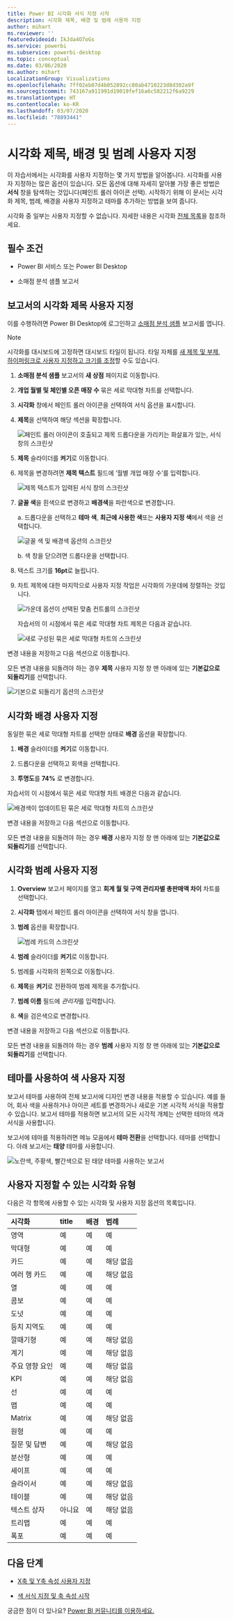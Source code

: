 ```yaml
---
title: Power BI 시각화 서식 지정 시작
description: 시각화 제목, 배경 및 범례 사용자 지정
author: mihart
ms.reviewer: ''
featuredvideoid: IkJda4O7oGs
ms.service: powerbi
ms.subservice: powerbi-desktop
ms.topic: conceptual
ms.date: 03/06/2020
ms.author: mihart
LocalizationGroup: Visualizations
ms.openlocfilehash: 7ff02eb07d4b052892cc80ab4710223d8d302a9f
ms.sourcegitcommit: 743167a911991d19019fef16a6c582212f6a9229
ms.translationtype: HT
ms.contentlocale: ko-KR
ms.lasthandoff: 03/07/2020
ms.locfileid: "78893441"
---
```

# <a name="customize-visualization-titles-backgrounds-and-legends"></a>시각화 제목, 배경 및 범례 사용자 지정

이 자습서에서는 시각화를 사용자 지정하는 몇 가지 방법을 알아봅니다. 시각화를 사용자 지정하는 많은 옵션이 있습니다. 모든 옵션에 대해 자세히 알아볼 가장 좋은 방법은 **서식** 창을 탐색하는 것입니다(페인트 롤러 아이콘 선택). 시작하기 위해 이 문서는 시각화 제목, 범례, 배경을 사용자 지정하고 테마를 추가하는 방법을 보여 줍니다.

시각화 중 일부는 사용자 지정할 수 없습니다. 자세한 내용은 시각화 [전체 목록](#visualization-types-that-you-can-customize)을 참조하세요.


## <a name="prerequisites"></a>필수 조건

- Power BI 서비스 또는 Power BI Desktop

- 소매점 분석 샘플 보고서

## <a name="customize-visualization-titles-in-reports"></a>보고서의 시각화 제목 사용자 지정

이를 수행하려면 Power BI Desktop에 로그인하고 [소매점 분석 샘플](../sample-datasets.md) 보고서를 엽니다.

> [!NOTE]
> 시각화를 대시보드에 고정하면 대시보드 타일이 됩니다. 타일 자체를 [새 제목 및 부제, 하이퍼링크로 사용자 지정하고 크기를 조정](../service-dashboard-edit-tile.md)할 수도 있습니다.

1. **소매점 분석 샘플** 보고서의 **새 상점** 페이지로 이동합니다.

1. **개업 월별 및 체인별 오픈 매장 수** 묶은 세로 막대형 차트를 선택합니다.

1. **시각화** 창에서 페인트 롤러 아이콘을 선택하여 서식 옵션을 표시합니다.

1. **제목**을 선택하여 해당 섹션을 확장합니다.

   ![페인트 롤러 아이콘이 호출되고 제목 드롭다운을 가리키는 화살표가 있는, 서식 창의 스크린샷](media/power-bi-visualization-customize-title-background-and-legend/power-bi-format-menu.png)

1. **제목** 슬라이더를 **켜기**로 이동합니다.

1. 제목을 변경하려면 **제목 텍스트** 필드에 ‘월별 개업 매장 수’를 입력합니다. 

    ![제목 텍스트가 입력된 서식 창의 스크린샷](media/power-bi-visualization-customize-title-background-and-legend/power-bi-title.png)

1. **글꼴 색**을 흰색으로 변경하고 **배경색**을 파란색으로 변경합니다.    

    a. 드롭다운을 선택하고 **테마 색**, **최근에 사용한 색**또는 **사용자 지정 색**에서 색을 선택합니다.
    
    ![글꼴 색 및 배경색 옵션의 스크린샷](media/power-bi-visualization-customize-title-background-and-legend/power-bi-color.png)

    b. 색 창을 닫으려면 드롭다운을 선택합니다.


1. 텍스트 크기를 **16pt**로 늘립니다.

1. 차트 제목에 대한 마지막으로 사용자 지정 작업은 시각화의 가운데에 정렬하는 것입니다.

    ![가운데 옵션이 선택된 맞춤 컨트롤의 스크린샷](media/power-bi-visualization-customize-title-background-and-legend/power-bi-align.png)

    자습서의 이 시점에서 묶은 세로 막대형 차트 제목은 다음과 같습니다.

    ![새로 구성된 묶은 세로 막대형 차트의 스크린샷](media/power-bi-visualization-customize-title-background-and-legend/power-bi-table.png)

변경 내용을 저장하고 다음 섹션으로 이동합니다.

모든 변경 내용을 되돌려야 하는 경우 **제목** 사용자 지정 창 맨 아래에 있는 **기본값으로 되돌리기**를 선택합니다.

![기본으로 되돌리기 옵션의 스크린샷](media/power-bi-visualization-customize-title-background-and-legend/power-bi-revert.png)

## <a name="customize-visualization-backgrounds"></a>시각화 배경 사용자 지정

동일한 묶은 세로 막대형 차트를 선택한 상태로 **배경** 옵션을 확장합니다.

1. **배경** 슬라이더를 **켜기**로 이동합니다.

1. 드롭다운을 선택하고 회색을 선택합니다.

1. **투명도**를 **74%** 로 변경합니다.

자습서의 이 시점에서 묶은 세로 막대형 차트 배경은 다음과 같습니다.

![배경색이 업데이트된 묶은 세로 막대형 차트의 스크린샷](media/power-bi-visualization-customize-title-background-and-legend/power-bi-background.png)

변경 내용을 저장하고 다음 섹션으로 이동합니다.

모든 변경 내용을 되돌려야 하는 경우 **배경** 사용자 지정 창 맨 아래에 있는 **기본값으로 되돌리기**를 선택합니다.

## <a name="customize-visualization-legends"></a>시각화 범례 사용자 지정

1. **Overview** 보고서 페이지를 열고 **회계 월 및 구역 관리자별 총판매액 차이** 차트를 선택합니다.

1. **시각화** 탭에서 페인트 롤러 아이콘을 선택하여 서식 창을 엽니다.

1. **범례** 옵션을 확장합니다.

    ![범례 카드의 스크린샷](media/power-bi-visualization-customize-title-background-and-legend/power-bi-legends.png)

1. **범례** 슬라이더를 **켜기**로 이동합니다.

1. 범례를 시각화의 왼쪽으로 이동합니다.

1. **제목**을 **켜기**로 전환하여 범례 제목을 추가합니다.

1. **범례 이름** 필드에 *관리자*를 입력합니다.

1. **색**을 검은색으로 변경합니다.

변경 내용을 저장하고 다음 섹션으로 이동합니다.

모든 변경 내용을 되돌려야 하는 경우 **범례** 사용자 지정 창 맨 아래에 있는 **기본값으로 되돌리기**를 선택합니다.

## <a name="customize-colors-using-a-theme"></a>테마를 사용하여 색 사용자 지정

보고서 테마를 사용하여 전체 보고서에 디자인 변경 내용을 적용할 수 있습니다. 예를 들어, 회사 색을 사용하거나 아이콘 세트를 변경하거나 새로운 기본 시각적 서식을 적용할 수 있습니다. 보고서 테마를 적용하면 보고서의 모든 시각적 개체는 선택한 테마의 색과 서식을 사용합니다.

보고서에 테마를 적용하려면 메뉴 모음에서 **테마 전환**을 선택합니다. 테마를 선택합니다.  아래 보고서는 **태양** 테마를 사용합니다.

 
![노란색, 주황색, 빨간색으로 된 태양 테마를 사용하는 보고서](media/power-bi-visualization-customize-title-background-and-legend/power-bi-theme.png)

## <a name="visualization-types-that-you-can-customize"></a>사용자 지정할 수 있는 시각화 유형

다음은 각 항목에 사용할 수 있는 시각화 및 사용자 지정 옵션의 목록입니다.

| 시각화 | title | 배경 | 범례 |
|:--- |:--- |:--- |:--- |
| 영역 | 예 | 예 |예 |
| 막대형 | 예 | 예 |예 |
| 카드 | 예 | 예 |해당 없음 |
| 여러 행 카드 | 예 | 예 | 해당 없음 |
| 열 | 예 | 예 | 예 |
| 콤보 | 예 | 예 | 예 |
| 도넛 | 예 | 예 | 예 |
| 등치 지역도 | 예 | 예 | 예 |
| 깔때기형 | 예 | 예 | 해당 없음 |
| 계기 | 예 | 예 | 해당 없음 |
| 주요 영향 요인 | 예 | 예 | 해당 없음 |
| KPI | 예 | 예 | 해당 없음 |
| 선 | 예 | 예 | 예 |
| 맵 | 예 | 예 | 예 |
| Matrix | 예 | 예 | 해당 없음 |
| 원형 | 예 | 예 | 예 |
| 질문 및 답변 | 예 | 예 | 해당 없음 |
| 분산형 | 예 | 예 | 예 |
| 셰이프 | 예 | 예 | 예 |
| 슬라이서 | 예 | 예 | 해당 없음 |
| 테이블 | 예 | 예 | 해당 없음 |
| 텍스트 상자 | 아니요 | 예 | 해당 없음 |
| 트리맵 | 예 | 예 | 예 |
| 폭포 | 예 | 예 | 예 |

## <a name="next-steps"></a>다음 단계

- [X축 및 Y축 속성 사용자 지정](power-bi-visualization-customize-x-axis-and-y-axis.md)

- [색 서식 지정 및 축 속성 시작](service-getting-started-with-color-formatting-and-axis-properties.md)

궁금한 점이 더 있나요? [Power BI 커뮤니티를 이용하세요.](https://community.powerbi.com/)
